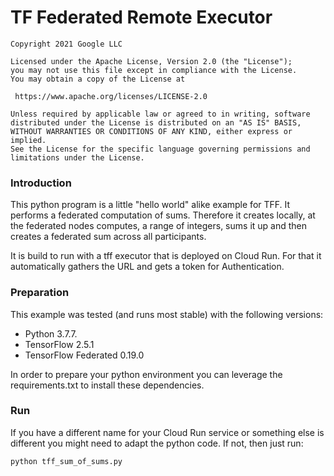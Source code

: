 # TF Federated Remote Executor

    Copyright 2021 Google LLC

    Licensed under the Apache License, Version 2.0 (the "License");
    you may not use this file except in compliance with the License.
    You may obtain a copy of the License at

     https://www.apache.org/licenses/LICENSE-2.0

    Unless required by applicable law or agreed to in writing, software
    distributed under the License is distributed on an "AS IS" BASIS,
    WITHOUT WARRANTIES OR CONDITIONS OF ANY KIND, either express or implied.
    See the License for the specific language governing permissions and
    limitations under the License.


### Introduction

This python program is a little "hello world" alike example for TFF. It performs a federated computation of sums. Therefore it creates locally, at the federated nodes computes, a range of integers, sums it up and then creates a federated sum across all participants.  

It is build to run with a tff executor that is deployed on Cloud Run. For that it automatically gathers the URL and gets a token for Authentication. 


### Preparation
This example was tested (and runs most stable) with the following versions:
- Python 3.7.7.
- TensorFlow 2.5.1
- TensorFlow Federated 0.19.0

In order to prepare your python environment you can leverage the requirements.txt to install these dependencies. 

### Run
If you have a different name for your Cloud Run service or something else is different you might need to adapt the python code. If not, then just run:

```
python tff_sum_of_sums.py
```


